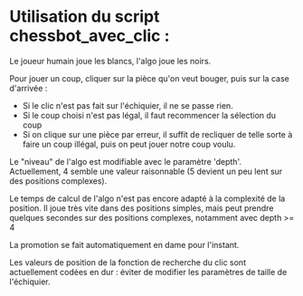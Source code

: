 # Utilisation du script chessbot_avec_clic :

Le joueur humain joue les blancs, l'algo joue les noirs.

Pour jouer un coup, cliquer sur la pièce qu'on veut bouger, puis sur la case d'arrivée :
- Si le clic n'est pas fait sur l'échiquier, il ne se passe rien.
- Si le coup choisi n'est pas légal, il faut recommencer la sélection du coup
- Si on clique sur une pièce par erreur, il suffit de recliquer de telle sorte à faire un coup illégal, puis on peut jouer notre coup voulu.

Le "niveau" de l'algo est modifiable avec le paramètre 'depth'. Actuellement, 4 semble une valeur raisonnable (5 devient un peu lent sur des positions complexes).

Le temps de calcul de l'algo n'est pas encore adapté à la complexité de la position. Il joue très vite dans des positions simples, mais peut prendre quelques secondes sur des positions complexes, notamment avec depth >= 4 

La promotion se fait automatiquement en dame pour l'instant.

Les valeurs de position de la fonction de recherche du clic sont actuellement codées en dur : éviter de modifier les paramètres de taille de l'échiquier.


